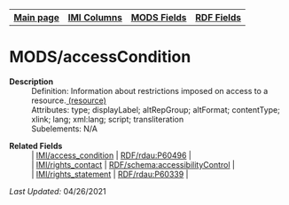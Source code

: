 <!DOCTYPE html>
<html>

<body>
<table style="width:100%">
  <tr>
    <th><a href="index.md">Main page</a></th>
	<th><a href="IMI.md">IMI Columns</a></th>
    <th><a href="MODS.md">MODS Fields</a></th>
    <th><a href="RDF.md">RDF Fields</a></th>
  </tr>
</table>



<h1>MODS/accessCondition</h1>
<dl>
  <dt><b>Description</b></dt>
  <dd>Definition: Information about restrictions imposed on access to a resource.<a href="https://www.loc.gov/standards/mods/userguide/accesscondition.md"> (resource) </a></dd>
  <dd>Attributes:  type; displayLabel; altRepGroup; altFormat; contentType; xlink; lang; xml:lang; script; transliteration</dd>
  <dd>Subelements:  N/A</dd>
</dl>
<dl>
	<dt><b>Related Fields</b></dt>
			<dd> | <a href="access_condition.md">IMI/access_condition</a> | <a href="rdf.rdau.p60496.md">RDF/rdau:P60496</a> | </dd>
			<dd> | <a href="rights.md">IMI/rights_contact</a> | <a href="rdf.accessibilityControl.md">RDF/schema:accessibilityControl</a> | </dd>
			<dd> | <a href="rights_statement.md">IMI/rights_statement</a> | <a href="rdf.rdau.P60339.md">RDF/rdau:P60339</a> | </dd>
</dl>
<p><i>Last Updated: </i>04/26/2021</p>
</body>
</html>